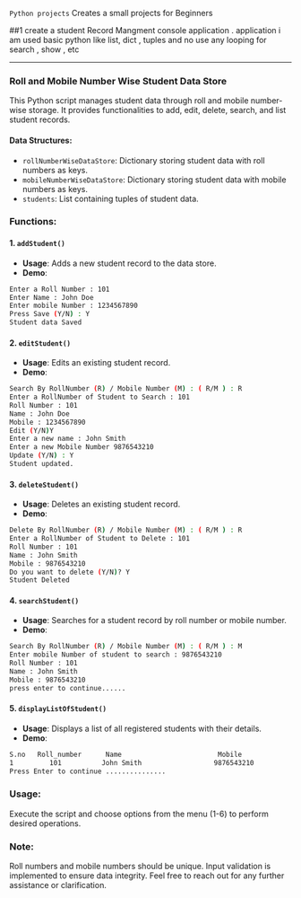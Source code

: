 `Python projects`
Creates a small projects for Beginners 

  ##1
    create a student Record Mangment console application . application i am used basic python like list, dict , tuples and no use any looping for search , show  , etc 
    
---
### Roll and Mobile Number Wise Student Data Store

This Python script manages student data through roll and mobile number-wise storage. It provides functionalities to add, edit, delete, search, and list student records.

#### Data Structures:
- `rollNumberWiseDataStore`: Dictionary storing student data with roll numbers as keys.
- `mobileNumberWiseDataStore`: Dictionary storing student data with mobile numbers as keys.
- `students`: List containing tuples of student data.

### Functions:

#### 1. `addStudent()`
- **Usage**: Adds a new student record to the data store.
- **Demo**:

```bash
Enter a Roll Number : 101
Enter Name : John Doe
Enter mobile Number : 1234567890
Press Save (Y/N) : Y
Student data Saved
```


#### 2. `editStudent()`
- **Usage**: Edits an existing student record.
- **Demo**:

```bash
Search By RollNumber (R) / Mobile Number (M) : ( R/M ) : R
Enter a RollNumber of Student to Search : 101
Roll Number : 101
Name : John Doe
Mobile : 1234567890
Edit (Y/N)Y
Enter a new name : John Smith
Enter a new Mobile Number 9876543210
Update (Y/N) : Y
Student updated.

```


#### 3. `deleteStudent()`
- **Usage**: Deletes an existing student record.
- **Demo**:

```bash
Delete By RollNumber (R) / Mobile Number (M) : ( R/M ) : R
Enter a RollNumber of Student to Delete : 101
Roll Number : 101
Name : John Smith
Mobile : 9876543210
Do you want to delete (Y/N)? Y
Student Deleted
```


#### 4. `searchStudent()`
- **Usage**: Searches for a student record by roll number or mobile number.
- **Demo**:

```bash
Search By RollNumber (R) / Mobile Number (M) : ( R/M ) : M
Enter mobile Number of student to search : 9876543210
Roll Number : 101
Name : John Smith
Mobile : 9876543210
press enter to continue......
```


#### 5. `displayListOfStudent()`
- **Usage**: Displays a list of all registered students with their details.
- **Demo**:

```bash
S.no   Roll_number      Name                        Mobile
1         101          John Smith                  9876543210
Press Enter to continue ...............  

```

### Usage:
Execute the script and choose options from the menu (1-6) to perform desired operations.
### Note:
Roll numbers and mobile numbers should be unique.
Input validation is implemented to ensure data integrity.
Feel free to reach out for any further assistance or clarification.

